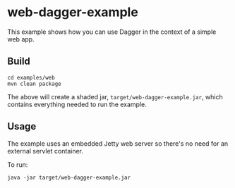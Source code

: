 web-dagger-example
==================

This example shows how you can use Dagger in the context of a simple web app.


Build
-----
```
cd examples/web
mvn clean package
```
The above will create a shaded jar, `target/web-dagger-example.jar`, which
contains everything needed to run the example.

Usage
-----
The example uses an embedded Jetty web server so there's no need for an external
servlet container.

To run:
```
java -jar target/web-dagger-example.jar
```
